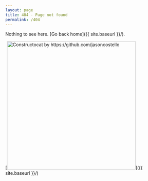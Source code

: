 ```yaml
---
layout: page
title: 404 - Page not found
permalink: /404
---
```


Nothing to see here. [Go back home]({{ site.baseurl }}/).

[<img src="{{ site.baseurl }}/images/404.jpg" alt="Constructocat by https://github.com/jasoncostello" style="width: 400px;"/>]({{ site.baseurl }}/)
